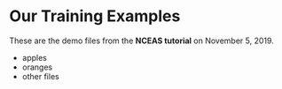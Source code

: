 # Our Training Examples

These are the demo files from the **NCEAS tutorial** on November 5, 2019.

- apples
- oranges
- other files
